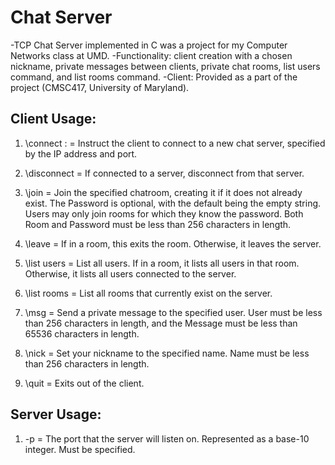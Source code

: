 # Chat Server

-TCP Chat Server implemented in C was a project for my Computer Networks class at UMD.
-Functionality: client creation with a chosen nickname, private messages between clients, private chat rooms, list users command, and list rooms command.
-Client: Provided as a part of the project (CMSC417, University of Maryland).

## Client Usage:

1. \connect <IP Address>:<Port> = Instruct the client to connect to a new chat server,
specified by the IP address and port.

2. \disconnect = If connected to a server, disconnect from that server.

3. \join <Room> <Password> = Join the specified chatroom, creating it if it does not
    already exist. The Password is optional, with the default being the empty string. Users may
    only join rooms for which they know the password. Both Room and Password must be less
    than 256 characters in length.

4. \leave = If in a room, this exits the room. Otherwise, it leaves the server.

5. \list users = List all users. If in a room, it lists all users in that room. Otherwise, it lists
    all users connected to the server.

6. \list rooms = List all rooms that currently exist on the server.

7. \msg <User> <Message> = Send a private message to the specified user. User must be
    less than 256 characters in length, and the Message must be less than 65536 characters in
    length.

8. \nick <Name> = Set your nickname to the specified name. Name must be less than 256
    characters in length.

9. \quit = Exits out of the client.

## Server Usage:

1. -p <Number> = The port that the server will listen on. Represented as a base-10 integer.
    Must be specified.
